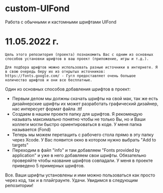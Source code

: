# custom-UIFond
Работа с обычными и кастомными шрифтами UIFond

# 11.05.2022 г.
    Цель этого репозитория (проекта) познакомить Вас с одним из основных способов установки шрифтов в ваш проект (приложение, игры и т.д.).
    
    Для подбора шрифтов можно использовать разные источники в интернете. Я в свою очередь беру их из открытых источников:
    https://fonts.google.com/ - Гугл предоставляет очень большое количество шрифтов и они все бесплатные.

Один из основных способов добавления шрифтов в проект:
   - Первым делом мы должны скачать шрифты на свой мак, так же есть дизайнерские шрифты их может разработать графический дизайнер, нас интересует формат файла .ttf
   - Создаем в нашем проекте папку для шрифтов. Я рекомендую называть максимально понятно чтобы не только Вы, но и Ваши коллеги могли быстро ориентироваться в коде. У меня папка называется (Fond) 
   - Теперь мы можем перетащить с рабочего стола прямо в эту папку через Xcode. У Вас появится окно в котором нужно выбрать "Add to targets" 
   - Переходим в файл "info" и там добавляем "Fonts provided by application" и уже в него добавляем свои шрифты. Обязательно проверяйте чтобы название шрифтов совпадали. У меня в проекте приведено 5 примерных шрифтов.
    
   Все. Ваши шрифты установлены и ими можно пользоваться как просто через код, так и в плайграунте.
   Удачи. Увидимся в следующим репозитории!
